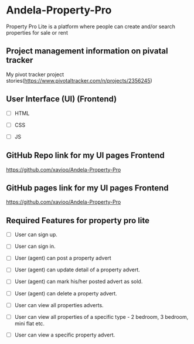 # Andela-Property-Pro
Property Pro Lite is a platform where people can create and/or search properties for sale or rent

## Project management information on pivatal tracker

My pivot tracker project stories(https://www.pivotaltracker.com/n/projects/2356245)


## User Interface (UI) (Frontend)

- [ ] HTML
- [ ] CSS
- [ ] JS


## GitHub Repo link for my UI pages Frontend

https://github.com/xavioo/Andela-Property-Pro

## GitHub pages link for my UI pages Frontend

https://github.com/xavioo/Andela-Property-Pro

## Required Features for property pro lite 
- [ ] User can sign up.
- [ ] User can sign in.
- [ ] User (agent) can post a property advert
- [ ] User (agent) can update detail of a property advert.
- [ ] User (agent) can mark his/her posted advert as sold.
- [ ] User (agent) can delete a property advert.
- [ ] User can view all properties adverts.
- [ ] User can view all properties of a specific type - 2 bedroom, 3 bedroom, mini flat etc.
- [ ] User can view a specific property advert.













